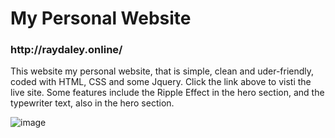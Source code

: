# My Personal Website

<h3>http://raydaley.online/</h3>

<p style={width:75%;}>This website my personal website, that is simple, clean and uder-friendly, coded with HTML, CSS and some Jquery. Click the link above to visti the live site.  Some features include the Ripple Effect in the hero section, and the typewriter text, also in the hero section.</p>

![image](https://user-images.githubusercontent.com/73851641/113494071-1a865480-94b3-11eb-989a-e4c9dc289bcf.png)
